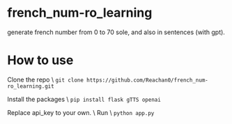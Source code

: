# french_num-ro_learning
generate french number from 0 to 70 sole, and also in sentences (with gpt).

# How to use

Clone the repo \\
```git clone https://github.com/Reachan0/french_num-ro_learning.git```

Install the packages \\
```pip install flask gTTS openai```


Replace api_key to your own. \\
Run \\
```python app.py```
